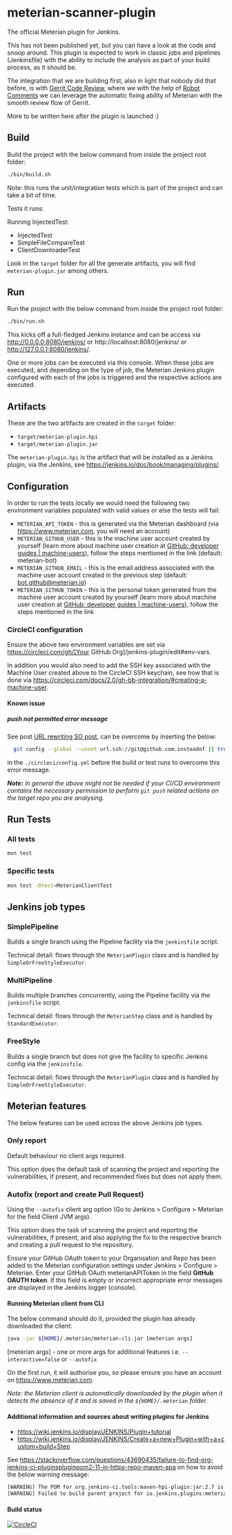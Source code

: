 # meterian-scanner-plugin

The official Meterian plugin for Jenkins.

This has not been published yet, but you can have a look at the code and snoop around. This plugin is expected to work in classic jobs and pipelines (Jenkinsfile) with the ability to include the analysis as part of your build process, as it should be.

The integration that we are building first, also in light that nobody did that before, is with [Gerrit Code Review](https://www.gerritcodereview.com/), where we with the help of [Robot Comments](https://www.gerritcodereview.com/config-robot-comments.html) we can leverage the automatic fixing ability of Meterian with the smooth review flow of Gerrit.

More to be written here after the plugin is launched :)


## Build

Build the project with the below command from inside the project root folder:

```bash
./bin/build.sh
```

Note: this runs the unit/integration tests which is part of the project and can take a bit of time.

Tests it runs:

Running InjectedTest:

- InjectedTest
- SimpleFileCompareTest
- ClientDownloaderTest

Look in the `target` folder for all the generate artifacts, you will find `meterian-plugin.jar` among others. 

## Run

Run the project with the below command from inside the project root folder:

```bash
./bin/run.sh
```

This kicks off a full-fledged Jenkins instance and can be access via http://0.0.0.0:8080/jenkins/ or http://localhost:8080/jenkins/ or http://127.0.0.1:8080/jenkins/.

One or more jobs can be executed via this console. When these jobs are executed, and depending on the type of job, the Meterian Jenkins plugin configured with each of the jobs is triggered and the respective actions are executed.

## Artifacts

These are the two artifacts are created in the `target` folder:

- `target/meterian-plugin.hpi`
- `target/meterian-plugin.jar`

The `meterian-plugin.hpi` is the artifact that will be installed as a Jenkins plugin, via the Jenkins, see https://jenkins.io/doc/book/managing/plugins/.

## Configuration

In order to run the tests locally we would need the following two environment variables populated with valid values or else the tests will fail:

- `METERIAN_API_TOKEN` - this is generated via the Meterian dashboard (via https://www.meterian.com, you will need an account) 
- `METERIAN_GITHUB_USER` - this is the machine user account created by yourself (learn more about machine user creation at [GitHub: developer guides | machine-users](https://developer.github.com/v3/guides/managing-deploy-keys/#machine-users)), follow the steps mentioned in the link (default: meterian-bot)
- `METERIAN_GITHUB_EMAIL` - this is the email address associated with the machine user account created in the previous step (default: bot.github@meterian.io)
- `METERIAN_GITHUB_TOKEN` - this is the personal token generated from the machine user account created by yourself (learn more about machine user creation at [GitHub: developer guides | machine-users](https://developer.github.com/v3/guides/managing-deploy-keys/#machine-users)), follow the steps mentioned in the link


### CircleCI configuration

Ensure the above two environment variables are set via https://circleci.com/gh/[Your GitHub Org]/jenkins-plugin/edit#env-vars.

In addition you would also need to add the SSH key associated with the Machine User created above to the CircleCI SSH keychain, see how that is done via https://circleci.com/docs/2.0/gh-bb-integration/#creating-a-machine-user.

#### Known issue

##### _push not permitted_ error message

See post [URL rewriting SO post](https://stackoverflow.com/questions/33835669/jgit-sets-git-uri-instead-of-https-for-remote-on-circleci), can be overcome by inserting the below:
```bash
  git config --global --unset url.ssh://git@github.com.insteadof || true
```

in the `./circleci/config.yml` before the build or test runs to overcome this error message. 

_**Note:** in general the above might not be needed if your CI/CD environment contains the necessary permission to perform `git push` related actions on the target repo you are analysing._

## Run Tests 

### All tests

```bash
mvn test
```

### Specific tests

```bash
mvn test -Dtest=MeterianClientTest
```

## Jenkins job types

### SimplePipeline

Builds a single branch using the Pipeline facility via the `jenkinsfile` script.

Technical detail: flows through the `MeterianPlugin` class and is handled by `SimpleOrFreeStyleExecutor`.

### MultiPipeline

Builds multiple branches concurrently, using the Pipeline facility via the `jenkinsfile` script.

Technical detail: flows through the `MeterianStep` class and is handled by `StandardExecutor`.

### FreeStyle

Builds a single branch but does not give the facility to specific Jenkins config via the `jenkinsfile`.

Technical detail: flows through the `MeterianPlugin` class and is handled by `SimpleOrFreeStyleExecutor`.

## Meterian features

The below features can be used across the above Jenkins job types. 

### Only report

Default behaviour no client args required.

This option does the default task of scanning the project and reporting the vulnerabilities, if present, and recommended fixes but does not apply them.

### Autofix (report and create Pull Request)

Using the `--autofix` client arg option (Go to Jenkins > Configure > Meterian for the field Client JVM args).

This option does the task of scanning the project and reporting the vulnerabilities, if present, and also applying the fix to the respective branch and creating a pull request to the repository.

Ensure your GitHub OAuth token to your Organisation and Repo has been added to the Meterian configuration settings under Jenkins > Configure > Meterian. Enter your GitHub OAuth meterianAPIToken in the field **GitHub OAUTH token**. If this field is empty or incorrect appropriate error messages are displayed in the Jenkins logger (console).

#### Running Meterian client from CLI

The below command should do it, provided the plugin has already downloaded the client:

```bash
java -jar ${HOME}/.meterian/meterian-cli.jar [meterian args]
```

[meterian args] - one or more args for additional features i.e. `--interactive=false` or `--autofix`

On the first run, it will authorise you, so please ensure you have an account on https://www.meterian.com.

_Note: the Meterian client is automatically downloaded by the plugin when it detects the absence of it and is saved in the `${HOME}/.meterian` folder._

#### Additional information and sources about writing plugins for Jenkins

- https://wiki.jenkins.io/display/JENKINS/Plugin+tutorial
- https://wiki.jenkins.io/display/JENKINS/Create+a+new+Plugin+with+a+custom+build+Step

See https://stackoverflow.com/questions/43690435/failure-to-find-org-jenkins-ci-pluginspluginpom2-11-in-https-repo-maven-apa on how to avoid the below warning message:

```bash
[WARNING] The POM for org.jenkins-ci.tools:maven-hpi-plugin:jar:2.7 is missing, no dependency information available
[WARNING] Failed to build parent project for io.jenkins.plugins:meterian-plugin:hpi:0.1-SNAPSHOT
```

#### Build status
[![CircleCI](https://circleci.com/gh/MeterianHQ/jenkins-plugin.svg?style=svg)](https://circleci.com/gh/MeterianHQ/jenkins-plugin)

